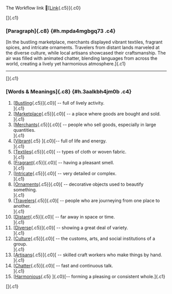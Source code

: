The Workflow link
👏[[Link](https://www.google.com/url?q=http://www.google.com&sa=D&source=editors&ust=1760308720290714&usg=AOvVaw1O5N89xMWDjGWO6Z1bDCyV){.c5}]{.c0}

[]{.c1}

### [Paragraph]{.c8} {#h.mpda4mgbgq73 .c4}

[In the bustling marketplace, merchants displayed vibrant textiles,
fragrant spices, and intricate ornaments. Travelers from distant lands
marveled at the diverse culture, while local artisans showcased their
craftsmanship. The air was filled with animated chatter, blending
languages from across the world, creating a lively yet harmonious
atmosphere.]{.c1}

------------------------------------------------------------------------

[]{.c1}

### [Words & Meanings]{.c8} {#h.3aalkbh4jm0b .c4}

1.  [[Bustling](https://www.google.com/url?q=http://www.google.com&sa=D&source=editors&ust=1760308720291751&usg=AOvVaw3pexsSnhpKuBkGEqC6vaCf){.c5}]{.c0}[ --
    full of lively activity.\
    ]{.c1}
2.  [[Marketplace](https://www.google.com/url?q=http://www.google.com&sa=D&source=editors&ust=1760308720291972&usg=AOvVaw0AYwcxL8IiukphomDgy_w5){.c5}]{.c0}[ --
    a place where goods are bought and sold.\
    ]{.c1}
3.  [[Merchants](https://www.google.com/url?q=http://www.google.com&sa=D&source=editors&ust=1760308720292192&usg=AOvVaw31YSVRjGq6n3PMgXC8D4eI){.c5}]{.c0}[ --
    people who sell goods, especially in large quantities.\
    ]{.c1}
4.  [[Vibrant](https://www.google.com/url?q=http://www.google.com&sa=D&source=editors&ust=1760308720292409&usg=AOvVaw11dwsGybTqmlymzGuJx8Gb){.c5}
    ]{.c0}[-- full of life and energy.\
    ]{.c1}
5.  [[Textiles](https://www.google.com/url?q=http://www.google.com&sa=D&source=editors&ust=1760308720292574&usg=AOvVaw0KaFrdIZOe4fV1S8hyk6K_){.c5}]{.c0}[ --
    types of cloth or woven fabric.\
    ]{.c1}
6.  [[Fragrant](https://www.google.com/url?q=http://www.google.com&sa=D&source=editors&ust=1760308720292757&usg=AOvVaw2D4UHUNCLKZa9qAO8xNn-r){.c5}]{.c0}[ --
    having a pleasant smell.\
    ]{.c1}
7.  [[Intricate](https://www.google.com/url?q=http://www.google.com&sa=D&source=editors&ust=1760308720292923&usg=AOvVaw3Bm7O7t3N5ZFN-AE5AUP4G){.c5}]{.c0}[ --
    very detailed or complex.\
    ]{.c1}
8.  [[Ornaments](https://www.google.com/url?q=http://www.google.com&sa=D&source=editors&ust=1760308720293094&usg=AOvVaw1H0jXd_O7BresEWQm5m8y7){.c5}]{.c0}[ --
    decorative objects used to beautify something.\
    ]{.c1}
9.  [[Travelers](https://www.google.com/url?q=http://www.google.com&sa=D&source=editors&ust=1760308720293292&usg=AOvVaw3OdEhA0XZOutad5bCPGcmW){.c5}]{.c0}[ --
    people who are journeying from one place to another.\
    ]{.c1}
10. [[Distant](https://www.google.com/url?q=http://www.google.com&sa=D&source=editors&ust=1760308720293498&usg=AOvVaw1L6WcUE9YuCQyt4Ky7HKah){.c5}]{.c0}[ --
    far away in space or time.\
    ]{.c1}
11. [[Diverse](https://www.google.com/url?q=http://www.google.com&sa=D&source=editors&ust=1760308720293703&usg=AOvVaw2JEK00_e97JFoRRbBlfEmt){.c5}]{.c0}[ --
    showing a great deal of variety.\
    ]{.c1}
12. [[Culture](https://www.google.com/url?q=http://www.google.com&sa=D&source=editors&ust=1760308720293876&usg=AOvVaw1OCQRT484i2AyaNKMKDiMs){.c5}]{.c0}[ --
    the customs, arts, and social institutions of a group.\
    ]{.c1}
13. [[Artisans](https://www.google.com/url?q=http://www.google.com&sa=D&source=editors&ust=1760308720294114&usg=AOvVaw1am6sf7oi18Ylox_8v2MPU){.c5}]{.c0}[ --
    skilled craft workers who make things by hand.\
    ]{.c1}
14. [[Chatter](https://www.google.com/url?q=http://www.google.com&sa=D&source=editors&ust=1760308720294378&usg=AOvVaw134CgPzPpg8taABZGmpTZ7){.c5}]{.c0}[ --
    fast and continuous talk.\
    ]{.c1}
15. [[Harmonious](https://www.google.com/url?q=http://www.google.com&sa=D&source=editors&ust=1760308720294565&usg=AOvVaw3L_Gi8lNiTmfed8NNHCi6b){.c5}
    ]{.c0}[-- forming a pleasing or consistent whole.]{.c1}

[]{.c1}
